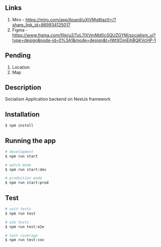 ## Links
1. Miro - https://miro.com/app/board/uXjVMg8Iaz0=/?share_link_id=869934125017
2. Figma - https://www.figma.com/file/u2jToL7lXVmMd0cSQUZGYM/socialism_ui?type=design&node-id=0%3A1&mode=design&t=IWtXOmEihBQKVcHP-1

## Pending 
1. Location
2. Map

## Description
Socialism Application backend on NestJs framework


## Installation

```bash
$ npm install
```

## Running the app

```bash
# development
$ npm run start

# watch mode
$ npm run start:dev

# production mode
$ npm run start:prod
```

## Test

```bash
# unit tests
$ npm run test

# e2e tests
$ npm run test:e2e

# test coverage
$ npm run test:cov
```

